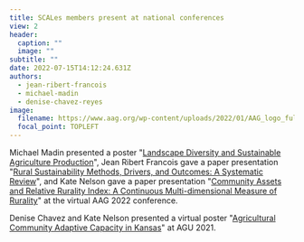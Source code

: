 ```yaml
---
title: SCALes members present at national conferences
view: 2
header:
  caption: ""
  image: ""
subtitle: ""
date: 2022-07-15T14:12:24.631Z
authors:
  - jean-ribert-francois
  - michael-madin
  - denise-chavez-reyes
image:
  filename: https://www.aag.org/wp-content/uploads/2022/01/AAG_logo_full_White_2022.svg
  focal_point: TOPLEFT
---
```

Michael Madin presented a poster "[Landscape Diversity and Sustainable Agriculture Production](https://aag-annualmeeting.secure-platform.com/a/solicitations/19/sessiongallery/3264/application/13627)", Jean Ribert Francois gave a paper presentation "[Rural Sustainability Methods, Drivers, and Outcomes: A Systematic Review](https://aag-annualmeeting.secure-platform.com/a/solicitations/19/sessiongallery/4865)", and Kate Nelson gave a paper presentation "[Community Assets and Relative Rurality Index: A Continuous Multi-dimensional Measure of Rurality](https://aag-annualmeeting.secure-platform.com/a/solicitations/19/sessiongallery/4831)" at the virtual AAG 2022 conference.

Denise Chavez and Kate Nelson presented a virtual poster "[Agricultural Community Adaptive Capacity in Kansas](https://agu.confex.com/agu/fm21/meetingapp.cgi/Paper/924376)" at AGU 2021.